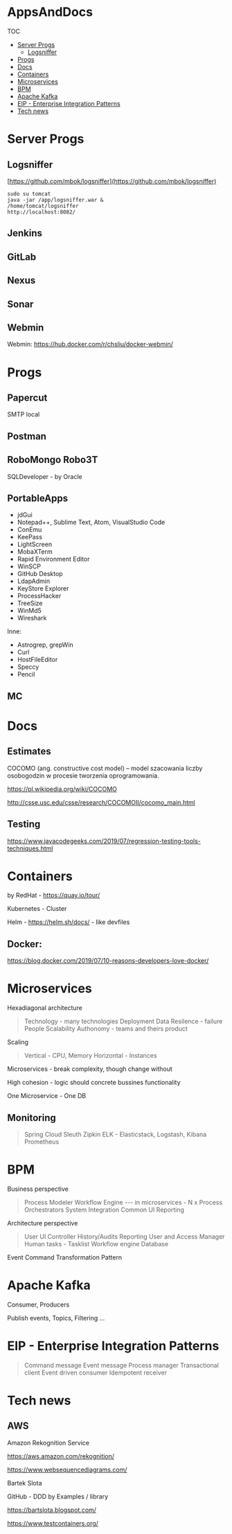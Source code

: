 # AppsAndDocs

TOC
- [Server Progs](#server_progs)
    - [Logsniffer](#logsniffer)
- [Progs](#progs)
- [Docs](#docs)
- [Containers](#containers)
- [Microservices](#microservices)
- [BPM](#bpm)
- [Apache Kafka](#apache_kafka)
- [EIP - Enterprise Integration Patterns](#eip)
- [Tech news](#tech_news)


# Server Progs <a name="server_progs"></a>

## Logsniffer <a name="logsniffer"></a>

[https://github.com/mbok/logsniffer](https://github.com/mbok/logsniffer)

    sudo su tomcat
    java -jar /app/logsniffer.war &    
    /home/tomcat/logsniffer
    http://localhost:8082/

## Jenkins

## GitLab

## Nexus

## Sonar

## Webmin

Webmin: https://hub.docker.com/r/chsliu/docker-webmin/



# Progs <a name="progs"></a>

## Papercut <a name="papercut"></a>

SMTP local

## Postman <a name="postman"></a>

## RoboMongo Robo3T <a name="postman"></a>

SQLDeveloper - by Oracle

## PortableApps 
- jdGui
- Notepad++, Sublime Text, Atom, VisualStudio Code
- ConEmu
- KeePass
- LightScreen
- MobaXTerm
- Rapid Environment Editor
- WinSCP
- GitHub Desktop
- LdapAdmin
- KeyStore Explorer
- ProcessHacker
- TreeSize
- WinMd5
- Wireshark

Inne:
- Astrogrep, grepWin
- Curl
- HostFileEditor
- Speccy
- Pencil


## MC


# Docs <a name="docs"></a>

## Estimates

COCOMO (ang. constructive cost model) – model szacowania liczby osobogodzin w procesie tworzenia oprogramowania.

https://pl.wikipedia.org/wiki/COCOMO

http://csse.usc.edu/csse/research/COCOMOII/cocomo_main.html


## Testing

https://www.javacodegeeks.com/2019/07/regression-testing-tools-techniques.html


# Containers <a name="containers"></a>

by RedHat - https://quay.io/tour/

Kubernetes - Cluster

Helm - https://helm.sh/docs/  - like devfiles

## Docker:

https://blog.docker.com/2019/07/10-reasons-developers-love-docker/




# Microservices <a name="microservices"></a>

Hexadiagonal architecture
> Technology  - many technologies
> Deployment
> Data
> Resilence - failure
> People
> Scalability
> Authonomy - teams and theirs product

Scaling
> Vertical - CPU, Memory
> Horizontal - Instances

Microservices - break complexity, though change without

High cohesion - logic should concrete bussines functionality

One Microservice - One DB

## Monitoring

> Spring Cloud Sleuth
> Zipkin
> ELK - Elasticstack, Logstash, Kibana
> Prometheus


# BPM <a name="bpm"></a>

Business perspective
> Process Modeler
> Workflow Engine --- in microservices - N x Process Orchestrators
> System Integration
> Common UI
> Reporting

Architecture perspective
> User
> UI Controller
> History/Audits
> Reporting
> User and Access Manager
> Human tasks - Tasklist
> Workflow engine
> Database

Event Command Transformation Pattern



# Apache Kafka <a name="apache_kafka"></a>

Consumer, Producers

Publish events, Topics, Filtering ...


# EIP - Enterprise Integration Patterns <a name="eip"></a>

> Command message
> Event message
> Process manager
> Transactional client
> Event driven consumer
> Idempotent receiver



# Tech news <a name="tech_news"></a>

## AWS

Amazon Rekognition Service

https://aws.amazon.com/rekognition/

https://www.websequencediagrams.com/

Bartek Slota

GitHub - DDD by Examples / library

https://bartslota.blogspot.com/



https://www.testcontainers.org/
